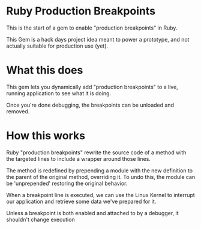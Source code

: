 # Ruby Production Breakpoints

This is the start of a gem to enable "production breakpoints" in Ruby.

This Gem is a hack days project idea meant to power a prototype, and not actually suitable for production use (yet).

# What this does

This gem lets you dynamically add "production breakpoints" to a live, running application to see what it is doing.

Once you're done debugging, the breakpoints can be unloaded and removed.

# How this works

Ruby "production breakpoints" rewrite the source code of a method with the targeted lines to include a wrapper around those lines.

The method is redefined by prepending a module with the new definition to the parent of the original method, overriding it. To undo this,
the module can be 'unprepended' restoring the original behavior.

When a breakpoint line is executed, we can use the Linux Kernel to interrupt our application and retrieve some data we've prepared for it.

Unless a breakpoint is both enabled and attached to by a debugger, it shouldn't change execution
